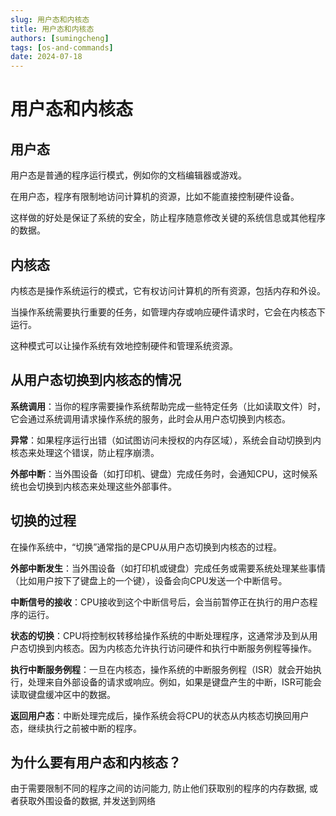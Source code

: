 ```yaml
---
slug: 用户态和内核态
title: 用户态和内核态
authors: [sumingcheng]
tags: [os-and-commands]
date: 2024-07-18
---
```


# 用户态和内核态



 

## 用户态  

用户态是普通的程序运行模式，例如你的文档编辑器或游戏。

在用户态，程序有限制地访问计算机的资源，比如不能直接控制硬件设备。

这样做的好处是保证了系统的安全，防止程序随意修改关键的系统信息或其他程序的数据。

## 内核态  

内核态是操作系统运行的模式，它有权访问计算机的所有资源，包括内存和外设。

当操作系统需要执行重要的任务，如管理内存或响应硬件请求时，它会在内核态下运行。

这种模式可以让操作系统有效地控制硬件和管理系统资源。

## 从用户态切换到内核态的情况  

**系统调用**：当你的程序需要操作系统帮助完成一些特定任务（比如读取文件）时，它会通过系统调用请求操作系统的服务，此时会从用户态切换到内核态。

**异常**：如果程序运行出错（如试图访问未授权的内存区域），系统会自动切换到内核态来处理这个错误，防止程序崩溃。

**外部中断**：当外围设备（如打印机、键盘）完成任务时，会通知CPU，这时候系统也会切换到内核态来处理这些外部事件。

## 切换的过程  

在操作系统中，“切换”通常指的是CPU从用户态切换到内核态的过程。

**外部中断发生**：当外围设备（如打印机或键盘）完成任务或需要系统处理某些事情（比如用户按下了键盘上的一个键），设备会向CPU发送一个中断信号。

**中断信号的接收**：CPU接收到这个中断信号后，会当前暂停正在执行的用户态程序的运行。

**状态的切换**：CPU将控制权转移给操作系统的中断处理程序，这通常涉及到从用户态切换到内核态。因为内核态允许执行访问硬件和执行中断服务例程等操作。

**执行中断服务例程**：一旦在内核态，操作系统的中断服务例程（ISR）就会开始执行，处理来自外部设备的请求或响应。例如，如果是键盘产生的中断，ISR可能会读取键盘缓冲区中的数据。

**返回用户态**：中断处理完成后，操作系统会将CPU的状态从内核态切换回用户态，继续执行之前被中断的程序。

## 为什么要有用户态和内核态？  

由于需要限制不同的程序之间的访问能力, 防止他们获取别的程序的内存数据, 或者获取外围设备的数据, 并发送到网络